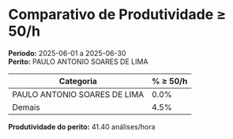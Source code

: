 # Comparativo de Produtividade ≥ 50/h

**Período:** 2025-06-01 a 2025-06-30  
**Perito:** PAULO ANTONIO SOARES DE LIMA

| Categoria | % ≥ 50/h |
|-----------|-------------------|
| PAULO ANTONIO SOARES DE LIMA | 0.0% |
| Demais    | 4.5% |

**Produtividade do perito:** 41.40 análises/hora
